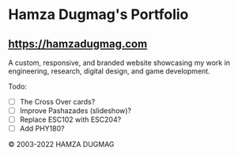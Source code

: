 # Hamza Dugmag's Portfolio
## https://hamzadugmag.com

A custom, responsive, and branded website showcasing my work in engineering, research, digital design, and game development.

Todo:

- [ ] The Cross Over cards?
- [ ] Improve Pashazades (slideshow)?
- [ ] Replace ESC102 with ESC204?
- [ ] Add PHY180?

© 2003-2022 HAMZA DUGMAG
